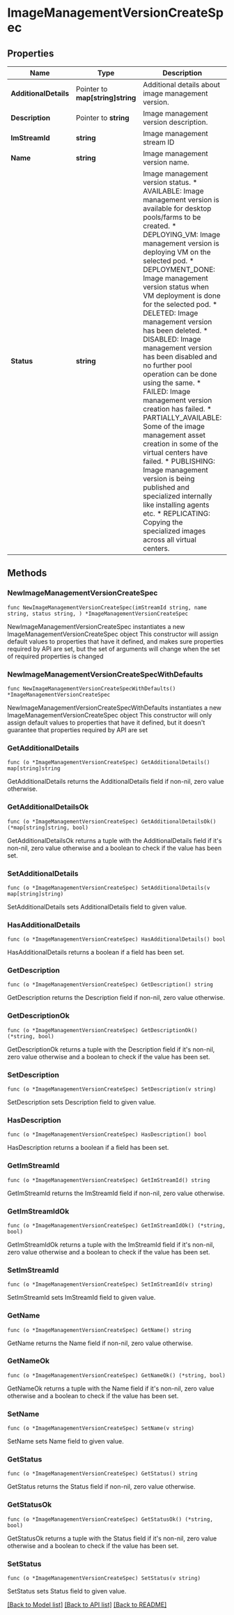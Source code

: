 # ImageManagementVersionCreateSpec

## Properties

Name | Type | Description | Notes
------------ | ------------- | ------------- | -------------
**AdditionalDetails** | Pointer to **map[string]string** | Additional details about image management version. | [optional] 
**Description** | Pointer to **string** | Image management version description. | [optional] 
**ImStreamId** | **string** | Image management stream ID | 
**Name** | **string** | Image management version name. | 
**Status** | **string** | Image management version status. * AVAILABLE: Image management version is available for desktop pools/farms to be created. * DEPLOYING_VM: Image management version is deploying VM on the selected pod. * DEPLOYMENT_DONE: Image management version status when VM deployment is done for the selected pod. * DELETED: Image management version has been deleted. * DISABLED: Image management version has been disabled and no further pool operation can be done using the same. * FAILED: Image management version creation has failed. * PARTIALLY_AVAILABLE: Some of the image management asset creation in some of the virtual centers have failed. * PUBLISHING: Image management version is being published and specialized internally like installing agents etc. * REPLICATING: Copying the specialized images across all virtual centers. | 

## Methods

### NewImageManagementVersionCreateSpec

`func NewImageManagementVersionCreateSpec(imStreamId string, name string, status string, ) *ImageManagementVersionCreateSpec`

NewImageManagementVersionCreateSpec instantiates a new ImageManagementVersionCreateSpec object
This constructor will assign default values to properties that have it defined,
and makes sure properties required by API are set, but the set of arguments
will change when the set of required properties is changed

### NewImageManagementVersionCreateSpecWithDefaults

`func NewImageManagementVersionCreateSpecWithDefaults() *ImageManagementVersionCreateSpec`

NewImageManagementVersionCreateSpecWithDefaults instantiates a new ImageManagementVersionCreateSpec object
This constructor will only assign default values to properties that have it defined,
but it doesn't guarantee that properties required by API are set

### GetAdditionalDetails

`func (o *ImageManagementVersionCreateSpec) GetAdditionalDetails() map[string]string`

GetAdditionalDetails returns the AdditionalDetails field if non-nil, zero value otherwise.

### GetAdditionalDetailsOk

`func (o *ImageManagementVersionCreateSpec) GetAdditionalDetailsOk() (*map[string]string, bool)`

GetAdditionalDetailsOk returns a tuple with the AdditionalDetails field if it's non-nil, zero value otherwise
and a boolean to check if the value has been set.

### SetAdditionalDetails

`func (o *ImageManagementVersionCreateSpec) SetAdditionalDetails(v map[string]string)`

SetAdditionalDetails sets AdditionalDetails field to given value.

### HasAdditionalDetails

`func (o *ImageManagementVersionCreateSpec) HasAdditionalDetails() bool`

HasAdditionalDetails returns a boolean if a field has been set.

### GetDescription

`func (o *ImageManagementVersionCreateSpec) GetDescription() string`

GetDescription returns the Description field if non-nil, zero value otherwise.

### GetDescriptionOk

`func (o *ImageManagementVersionCreateSpec) GetDescriptionOk() (*string, bool)`

GetDescriptionOk returns a tuple with the Description field if it's non-nil, zero value otherwise
and a boolean to check if the value has been set.

### SetDescription

`func (o *ImageManagementVersionCreateSpec) SetDescription(v string)`

SetDescription sets Description field to given value.

### HasDescription

`func (o *ImageManagementVersionCreateSpec) HasDescription() bool`

HasDescription returns a boolean if a field has been set.

### GetImStreamId

`func (o *ImageManagementVersionCreateSpec) GetImStreamId() string`

GetImStreamId returns the ImStreamId field if non-nil, zero value otherwise.

### GetImStreamIdOk

`func (o *ImageManagementVersionCreateSpec) GetImStreamIdOk() (*string, bool)`

GetImStreamIdOk returns a tuple with the ImStreamId field if it's non-nil, zero value otherwise
and a boolean to check if the value has been set.

### SetImStreamId

`func (o *ImageManagementVersionCreateSpec) SetImStreamId(v string)`

SetImStreamId sets ImStreamId field to given value.


### GetName

`func (o *ImageManagementVersionCreateSpec) GetName() string`

GetName returns the Name field if non-nil, zero value otherwise.

### GetNameOk

`func (o *ImageManagementVersionCreateSpec) GetNameOk() (*string, bool)`

GetNameOk returns a tuple with the Name field if it's non-nil, zero value otherwise
and a boolean to check if the value has been set.

### SetName

`func (o *ImageManagementVersionCreateSpec) SetName(v string)`

SetName sets Name field to given value.


### GetStatus

`func (o *ImageManagementVersionCreateSpec) GetStatus() string`

GetStatus returns the Status field if non-nil, zero value otherwise.

### GetStatusOk

`func (o *ImageManagementVersionCreateSpec) GetStatusOk() (*string, bool)`

GetStatusOk returns a tuple with the Status field if it's non-nil, zero value otherwise
and a boolean to check if the value has been set.

### SetStatus

`func (o *ImageManagementVersionCreateSpec) SetStatus(v string)`

SetStatus sets Status field to given value.



[[Back to Model list]](../README.md#documentation-for-models) [[Back to API list]](../README.md#documentation-for-api-endpoints) [[Back to README]](../README.md)


